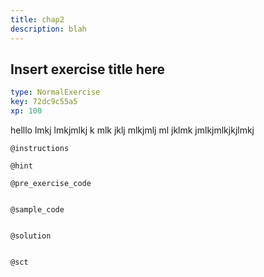 ```yaml
---
title: chap2
description: blah
---
```


## Insert exercise title here

```yaml
type: NormalExercise
key: 72dc9c55a5
xp: 100
```

helllo lmkj lmkjmlkj k mlk jklj mlkjmlj ml jklmk jmlkjmlkjkjlmkj

`@instructions`


`@hint`


`@pre_exercise_code`
```{python}

```

`@sample_code`
```{python}

```

`@solution`
```{python}

```

`@sct`
```{python}

```
